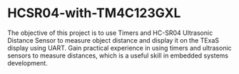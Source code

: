 # HCSR04-with-TM4C123GXL
 The objective of this project is to use Timers and HC-SR04 Ultrasonic Distance Sensor to measure object distance and display it on the TExaS display using UART. Gain practical experience in using timers and ultrasonic sensors to measure distances, which is a useful skill in embedded systems development.
